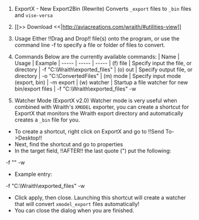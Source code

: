 1.  ExportX - New Export2Bin (Rewrite)
Converts `_export` files to `_bin` files and `vise-versa`

1.  [[>> Download <<|http://aviacreations.com/wraith/#utilities-view]]

1.  Usage
Either !!Drag and Drop!! file(s) onto the program, or use the command line -f to specify a file or folder of files to convert.

1.  Commands
Below are the currently available commands:
| Name | Usage | Example
| ----- | ----- | -----
| (f) file | Specify input the file, or directory | -f "C:\Wraith\exported_files"
| (o) out | Specify output file, or directory | -o "C:\ConvertedFiles"
| (m) mode | Specify input mode (export, bin) | -m export
| (w) watcher | Startup a file watcher for new bin/export files | -f "C:\Wraith\exported_files" -w

1.  Watcher Mode (ExportX v2.0)
Watcher mode is very useful when combined with Wraith's `XMODEL` exporter, you can create a shortcut for ExportX that monitors the Wraith export directory and automatically creates a `_bin` file for you.

- To create a shortcut, right click on ExportX and go to !!Send To->Desktop!!
- Next, find the shortcut and go to properties
- In the target field, !!AFTER!! the last quote (") put the following:

-f "<Full Wraith Exported Files Path>" -w

- Example entry:

-f "C:\Wraith\exported_files" -w

- Click apply, then close. Launching this shortcut will create a watcher that will convert `xmodel_export` files automatically!
- You can close the dialog when you are finished.